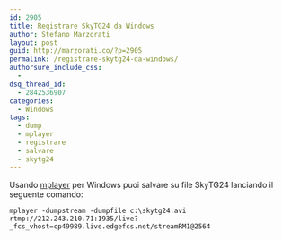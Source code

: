 ```yaml
---
id: 2905
title: Registrare SkyTG24 da Windows
author: Stefano Marzorati
layout: post
guid: http://marzorati.co/?p=2905
permalink: /registrare-skytg24-da-windows/
authorsure_include_css:
  - 
dsq_thread_id:
  - 2842536907
categories:
  - Windows
tags:
  - dump
  - mplayer
  - registrare
  - salvare
  - skytg24
---
```

Usando <a href="http://sourceforge.net/projects/mplayerwin/" title="mplayer" target="_blank">mplayer</a> per Windows puoi salvare su file SkyTG24 lanciando il seguente comando:

`mplayer -dumpstream -dumpfile c:\skytg24.avi rtmp://212.243.210.71:1935/live?_fcs_vhost=cp49989.live.edgefcs.net/streamRM1@2564`